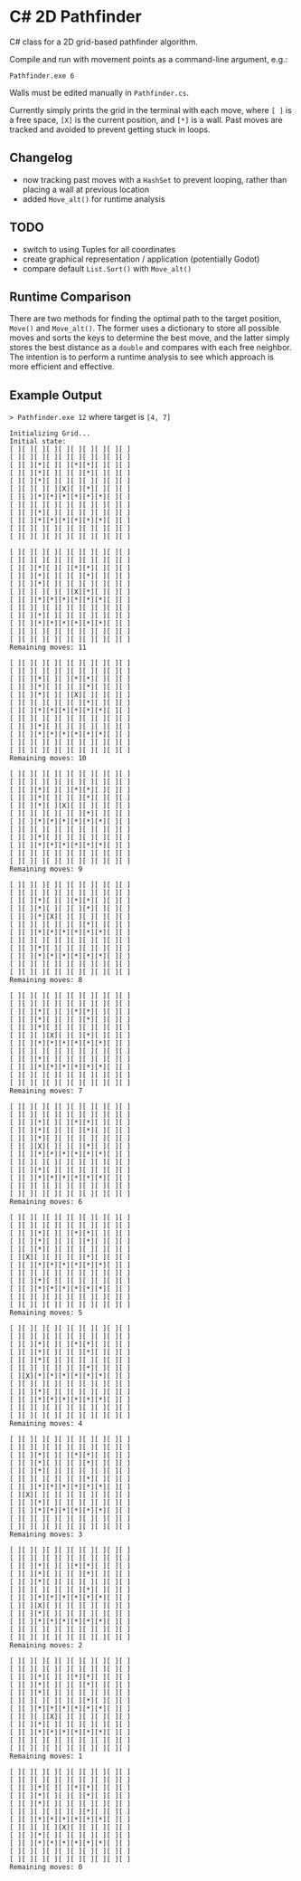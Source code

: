 # C# 2D Pathfinder

C# class for a 2D grid-based pathfinder algorithm.

Compile and run with movement points as a command-line argument, e.g.:

`Pathfinder.exe 6`

Walls must be edited manually in `Pathfinder.cs`.

Currently simply prints the grid in the terminal with each move, where `[ ]` is a free space, `[X]` is the current position, and `[*]` is a wall. Past moves are tracked and avoided to prevent getting stuck in loops.

Changelog
---
- now tracking past moves with a `HashSet` to prevent looping, rather than placing a wall at previous location
- added `Move_alt()` for runtime analysis

TODO
---
- switch to using Tuples for all coordinates
- create graphical representation / application (potentially Godot)
- compare default `List.Sort()` with `Move_alt()`

## Runtime Comparison

There are two methods for finding the optimal path to the target position, `Move()` and `Move_alt()`. The former uses a dictionary to store all possible moves and sorts the keys to determine the best move, and the latter simply stores the best distance as a `double` and compares with each free neighbor. The intention is to perform a runtime analysis to see which approach is more efficient and effective.

Example Output
---
`> Pathfinder.exe 12` where target is `[4, 7]`

```
Initializing Grid...
Initial state:
[ ][ ][ ][ ][ ][ ][ ][ ][ ][ ]
[ ][ ][ ][ ][ ][ ][ ][ ][ ][ ]
[ ][ ][*][ ][ ][*][*][ ][ ][ ]
[ ][ ][*][ ][ ][ ][*][ ][ ][ ]
[ ][ ][*][ ][ ][ ][ ][ ][ ][ ]
[ ][ ][ ][ ][X][ ][*][ ][ ][ ]
[ ][ ][*][*][*][*][*][*][ ][ ]
[ ][ ][ ][ ][ ][ ][ ][ ][ ][ ]
[ ][ ][*][ ][ ][ ][ ][ ][ ][ ]
[ ][ ][*][*][*][*][*][*][ ][ ]
[ ][ ][ ][ ][ ][ ][ ][ ][ ][ ]
[ ][ ][ ][ ][ ][ ][ ][ ][ ][ ]

[ ][ ][ ][ ][ ][ ][ ][ ][ ][ ]
[ ][ ][ ][ ][ ][ ][ ][ ][ ][ ]
[ ][ ][*][ ][ ][*][*][ ][ ][ ]
[ ][ ][*][ ][ ][ ][*][ ][ ][ ]
[ ][ ][*][ ][ ][ ][ ][ ][ ][ ]
[ ][ ][ ][ ][ ][X][*][ ][ ][ ]
[ ][ ][*][*][*][*][*][*][ ][ ]
[ ][ ][ ][ ][ ][ ][ ][ ][ ][ ]
[ ][ ][*][ ][ ][ ][ ][ ][ ][ ]
[ ][ ][*][*][*][*][*][*][ ][ ]
[ ][ ][ ][ ][ ][ ][ ][ ][ ][ ]
[ ][ ][ ][ ][ ][ ][ ][ ][ ][ ]
Remaining moves: 11

[ ][ ][ ][ ][ ][ ][ ][ ][ ][ ]
[ ][ ][ ][ ][ ][ ][ ][ ][ ][ ]
[ ][ ][*][ ][ ][*][*][ ][ ][ ]
[ ][ ][*][ ][ ][ ][*][ ][ ][ ]
[ ][ ][*][ ][ ][X][ ][ ][ ][ ]
[ ][ ][ ][ ][ ][ ][*][ ][ ][ ]
[ ][ ][*][*][*][*][*][*][ ][ ]
[ ][ ][ ][ ][ ][ ][ ][ ][ ][ ]
[ ][ ][*][ ][ ][ ][ ][ ][ ][ ]
[ ][ ][*][*][*][*][*][*][ ][ ]
[ ][ ][ ][ ][ ][ ][ ][ ][ ][ ]
[ ][ ][ ][ ][ ][ ][ ][ ][ ][ ]
Remaining moves: 10

[ ][ ][ ][ ][ ][ ][ ][ ][ ][ ]
[ ][ ][ ][ ][ ][ ][ ][ ][ ][ ]
[ ][ ][*][ ][ ][*][*][ ][ ][ ]
[ ][ ][*][ ][ ][ ][*][ ][ ][ ]
[ ][ ][*][ ][X][ ][ ][ ][ ][ ]
[ ][ ][ ][ ][ ][ ][*][ ][ ][ ]
[ ][ ][*][*][*][*][*][*][ ][ ]
[ ][ ][ ][ ][ ][ ][ ][ ][ ][ ]
[ ][ ][*][ ][ ][ ][ ][ ][ ][ ]
[ ][ ][*][*][*][*][*][*][ ][ ]
[ ][ ][ ][ ][ ][ ][ ][ ][ ][ ]
[ ][ ][ ][ ][ ][ ][ ][ ][ ][ ]
Remaining moves: 9

[ ][ ][ ][ ][ ][ ][ ][ ][ ][ ]
[ ][ ][ ][ ][ ][ ][ ][ ][ ][ ]
[ ][ ][*][ ][ ][*][*][ ][ ][ ]
[ ][ ][*][ ][ ][ ][*][ ][ ][ ]
[ ][ ][*][X][ ][ ][ ][ ][ ][ ]
[ ][ ][ ][ ][ ][ ][*][ ][ ][ ]
[ ][ ][*][*][*][*][*][*][ ][ ]
[ ][ ][ ][ ][ ][ ][ ][ ][ ][ ]
[ ][ ][*][ ][ ][ ][ ][ ][ ][ ]
[ ][ ][*][*][*][*][*][*][ ][ ]
[ ][ ][ ][ ][ ][ ][ ][ ][ ][ ]
[ ][ ][ ][ ][ ][ ][ ][ ][ ][ ]
Remaining moves: 8

[ ][ ][ ][ ][ ][ ][ ][ ][ ][ ]
[ ][ ][ ][ ][ ][ ][ ][ ][ ][ ]
[ ][ ][*][ ][ ][*][*][ ][ ][ ]
[ ][ ][*][ ][ ][ ][*][ ][ ][ ]
[ ][ ][*][ ][ ][ ][ ][ ][ ][ ]
[ ][ ][ ][X][ ][ ][*][ ][ ][ ]
[ ][ ][*][*][*][*][*][*][ ][ ]
[ ][ ][ ][ ][ ][ ][ ][ ][ ][ ]
[ ][ ][*][ ][ ][ ][ ][ ][ ][ ]
[ ][ ][*][*][*][*][*][*][ ][ ]
[ ][ ][ ][ ][ ][ ][ ][ ][ ][ ]
[ ][ ][ ][ ][ ][ ][ ][ ][ ][ ]
Remaining moves: 7

[ ][ ][ ][ ][ ][ ][ ][ ][ ][ ]
[ ][ ][ ][ ][ ][ ][ ][ ][ ][ ]
[ ][ ][*][ ][ ][*][*][ ][ ][ ]
[ ][ ][*][ ][ ][ ][*][ ][ ][ ]
[ ][ ][*][ ][ ][ ][ ][ ][ ][ ]
[ ][ ][X][ ][ ][ ][*][ ][ ][ ]
[ ][ ][*][*][*][*][*][*][ ][ ]
[ ][ ][ ][ ][ ][ ][ ][ ][ ][ ]
[ ][ ][*][ ][ ][ ][ ][ ][ ][ ]
[ ][ ][*][*][*][*][*][*][ ][ ]
[ ][ ][ ][ ][ ][ ][ ][ ][ ][ ]
[ ][ ][ ][ ][ ][ ][ ][ ][ ][ ]
Remaining moves: 6

[ ][ ][ ][ ][ ][ ][ ][ ][ ][ ]
[ ][ ][ ][ ][ ][ ][ ][ ][ ][ ]
[ ][ ][*][ ][ ][*][*][ ][ ][ ]
[ ][ ][*][ ][ ][ ][*][ ][ ][ ]
[ ][ ][*][ ][ ][ ][ ][ ][ ][ ]
[ ][X][ ][ ][ ][ ][*][ ][ ][ ]
[ ][ ][*][*][*][*][*][*][ ][ ]
[ ][ ][ ][ ][ ][ ][ ][ ][ ][ ]
[ ][ ][*][ ][ ][ ][ ][ ][ ][ ]
[ ][ ][*][*][*][*][*][*][ ][ ]
[ ][ ][ ][ ][ ][ ][ ][ ][ ][ ]
[ ][ ][ ][ ][ ][ ][ ][ ][ ][ ]
Remaining moves: 5

[ ][ ][ ][ ][ ][ ][ ][ ][ ][ ]
[ ][ ][ ][ ][ ][ ][ ][ ][ ][ ]
[ ][ ][*][ ][ ][*][*][ ][ ][ ]
[ ][ ][*][ ][ ][ ][*][ ][ ][ ]
[ ][ ][*][ ][ ][ ][ ][ ][ ][ ]
[ ][ ][ ][ ][ ][ ][*][ ][ ][ ]
[ ][X][*][*][*][*][*][*][ ][ ]
[ ][ ][ ][ ][ ][ ][ ][ ][ ][ ]
[ ][ ][*][ ][ ][ ][ ][ ][ ][ ]
[ ][ ][*][*][*][*][*][*][ ][ ]
[ ][ ][ ][ ][ ][ ][ ][ ][ ][ ]
[ ][ ][ ][ ][ ][ ][ ][ ][ ][ ]
Remaining moves: 4

[ ][ ][ ][ ][ ][ ][ ][ ][ ][ ]
[ ][ ][ ][ ][ ][ ][ ][ ][ ][ ]
[ ][ ][*][ ][ ][*][*][ ][ ][ ]
[ ][ ][*][ ][ ][ ][*][ ][ ][ ]
[ ][ ][*][ ][ ][ ][ ][ ][ ][ ]
[ ][ ][ ][ ][ ][ ][*][ ][ ][ ]
[ ][ ][*][*][*][*][*][*][ ][ ]
[ ][X][ ][ ][ ][ ][ ][ ][ ][ ]
[ ][ ][*][ ][ ][ ][ ][ ][ ][ ]
[ ][ ][*][*][*][*][*][*][ ][ ]
[ ][ ][ ][ ][ ][ ][ ][ ][ ][ ]
[ ][ ][ ][ ][ ][ ][ ][ ][ ][ ]
Remaining moves: 3

[ ][ ][ ][ ][ ][ ][ ][ ][ ][ ]
[ ][ ][ ][ ][ ][ ][ ][ ][ ][ ]
[ ][ ][*][ ][ ][*][*][ ][ ][ ]
[ ][ ][*][ ][ ][ ][*][ ][ ][ ]
[ ][ ][*][ ][ ][ ][ ][ ][ ][ ]
[ ][ ][ ][ ][ ][ ][*][ ][ ][ ]
[ ][ ][*][*][*][*][*][*][ ][ ]
[ ][ ][X][ ][ ][ ][ ][ ][ ][ ]
[ ][ ][*][ ][ ][ ][ ][ ][ ][ ]
[ ][ ][*][*][*][*][*][*][ ][ ]
[ ][ ][ ][ ][ ][ ][ ][ ][ ][ ]
[ ][ ][ ][ ][ ][ ][ ][ ][ ][ ]
Remaining moves: 2

[ ][ ][ ][ ][ ][ ][ ][ ][ ][ ]
[ ][ ][ ][ ][ ][ ][ ][ ][ ][ ]
[ ][ ][*][ ][ ][*][*][ ][ ][ ]
[ ][ ][*][ ][ ][ ][*][ ][ ][ ]
[ ][ ][*][ ][ ][ ][ ][ ][ ][ ]
[ ][ ][ ][ ][ ][ ][*][ ][ ][ ]
[ ][ ][*][*][*][*][*][*][ ][ ]
[ ][ ][ ][X][ ][ ][ ][ ][ ][ ]
[ ][ ][*][ ][ ][ ][ ][ ][ ][ ]
[ ][ ][*][*][*][*][*][*][ ][ ]
[ ][ ][ ][ ][ ][ ][ ][ ][ ][ ]
[ ][ ][ ][ ][ ][ ][ ][ ][ ][ ]
Remaining moves: 1

[ ][ ][ ][ ][ ][ ][ ][ ][ ][ ]
[ ][ ][ ][ ][ ][ ][ ][ ][ ][ ]
[ ][ ][*][ ][ ][*][*][ ][ ][ ]
[ ][ ][*][ ][ ][ ][*][ ][ ][ ]
[ ][ ][*][ ][ ][ ][ ][ ][ ][ ]
[ ][ ][ ][ ][ ][ ][*][ ][ ][ ]
[ ][ ][*][*][*][*][*][*][ ][ ]
[ ][ ][ ][ ][X][ ][ ][ ][ ][ ]
[ ][ ][*][ ][ ][ ][ ][ ][ ][ ]
[ ][ ][*][*][*][*][*][*][ ][ ]
[ ][ ][ ][ ][ ][ ][ ][ ][ ][ ]
[ ][ ][ ][ ][ ][ ][ ][ ][ ][ ]
Remaining moves: 0
```

